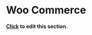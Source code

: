 # Woo Commerce

**[Click](https://github.com/bambora/dev.bambora.com/blob/master/source/includes/online/carts/_woocommerce.md) to edit this section.**
